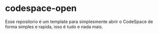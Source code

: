 # codespace-open
Esse repositorio é um template para simplesmente abrir o CodeSpace de forma simples e rapida, isso é tudo e nada mais.
